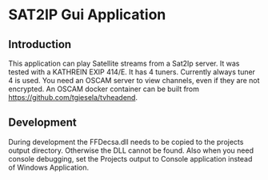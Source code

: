 # SAT2IP Gui Application
## Introduction
This application can play Satellite streams from a Sat2Ip server.
It was tested with a KATHREIN EXIP 414/E. It has 4 tuners. Currently always tuner 4 is used.
You need an OSCAM server to view channels, even if they are not encrypted.
An OSCAM docker container  can be built from https://github.com/tgiesela/tvheadend.

## Development
During development the FFDecsa.dll needs to be copied to the projects output directory. Otherwise the DLL cannot be found.
Also when you need console debugging, set the Projects output to Console application instead of Windows Application.
